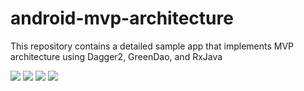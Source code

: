 # android-mvp-architecture
This repository contains a detailed sample app that implements MVP architecture using Dagger2, GreenDao, and RxJava

![](janishar.github.io/images/mvp-app-pics/mvp-login.png) ![](janishar.github.io/images/mvp-app-pics/main-view-drawer.png) ![](janishar.github.io/images/mvp-app-pics/main-view.png) ![](janishar.github.io/images/mvp-app-pics/main-view-2.png)
